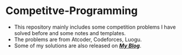 # Competitve-Programming
- This repository mainly includes some competition problems I have solved before and some notes and templates.
- The problems are from Atcoder, Codeforces, Luogu.
- Some of my solutions are also released on ***[My Blog](https://blog.csdn.net/djhws144?spm=1000.2115.3001.5343)***.
